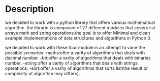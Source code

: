 # Description

we decided to work with a python library that offers various mathematical algorithm. the librarie is composed of 27 different modules that covers list arrays math and string operations.the goal is to offer Minimal and clean example implementations of data structures and algorithms in Python 3.

we decided to work with these four module in an attempt to varie the possible scenarios
-maths:offer a varity of algorithms that deals with decimal number.
-bit:offer a varity of algorithms that deals with binaries number.
-string:offer a varity of algorithms that deals with strings operations.
-sort:offer a varity of algorithms that sorts list(the result or complexity of algorithm may differs).
